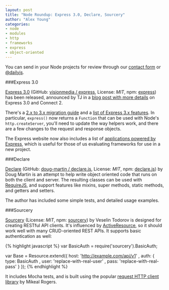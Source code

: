 ```yaml
---
layout: post
title: "Node Roundup: Express 3.0, Declare, Sourcery"
author: "Alex Young"
categories: 
- node
- modules
- http
- frameworks
- express
- object-oriented
---
```


<div class="intro">
You can send in your Node projects for review through our <a href="/contact.html">contact form</a> or <a href="http://twitter.com/dailyjs">@dailyjs</a>.
</div>

###Express 3.0

[Express 3.0](http://expressjs.com/) (GitHub: [visionmedia / express](https://github.com/visionmedia/express), License: _MIT_, npm: [express](https://npmjs.org/package/express)) has been released, announced by TJ in a [blog post with more details](http://tjholowaychuk.com/post/34189797102/express-3-0) on Express 3.0 and Connect 2.

There's a [2.x to 3.x migration guide](https://github.com/visionmedia/express/wiki/Migrating-from-2.x-to-3.x) and a [list of Express 3.x features](https://github.com/visionmedia/express/wiki/New-features-in-3.x).  In particular, `express()` now returns a `Function` that can be used with Node's `http.createServer`, you'll need to update the way helpers work, and there are a few changes to the request and response objects.

The Express website now also includes a list of [applications powered by Express](http://expressjs.com/applications.html), which is useful for those of us evaluating frameworks for use in a new project.

###Declare

[Declare](http://doug-martin.github.com/declare.js/) (GitHub: [doug-martin / declare.js](https://github.com/doug-martin/declare.js), License: _MIT_, npm: [declare.js](https://npmjs.org/package/declare.js)) by Doug Martin is an attempt to help write object oriented code that runs on both the client and server.  The resulting classes can be used with [RequireJS](http://requirejs.org/), and support features like mixins, super methods, static methods, and getters and setters.

The author has included some simple tests, and detailed usage examples.

###Sourcery

[Sourcery](https://github.com/vesln/sourcery) (License: _MIT_, npm: [sourcery](https://npmjs.org/package/sourcery)) by Veselin Todorov is designed for creating RESTful API clients.  It's influenced by [ActiveResource](https://github.com/rails/activeresoucre), so it should work well with many CRUD-oriented REST APIs.  It supports basic authentication as well:

{% highlight javascript %}
var BasicAuth = require('sourcery').BasicAuth;

var Base = Resource.extend({
  host: 'http://example.com/api/v1'
, auth: {
    type:  BasicAuth
  , user: 'replace-with-real-user'
  , pass: 'replace-with-real-pass'
  }
});
{% endhighlight %}

It includes Mocha tests, and is built using the popular [request HTTP client library](https://npmjs.org/package/request) by Mikeal Rogers.
